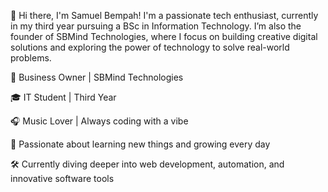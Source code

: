 👋 Hi there, I'm Samuel Bempah!
I'm a passionate tech enthusiast, currently in my third year pursuing a BSc in Information Technology. I’m also the founder of SBMind Technologies, where I focus on building creative digital solutions and exploring the power of technology to solve real-world problems.

💼 Business Owner | SBMind Technologies

🎓 IT Student | Third Year

🎧 Music Lover | Always coding with a vibe

🚀 Passionate about learning new things and growing every day

🛠️ Currently diving deeper into web development, automation, and innovative software tools
